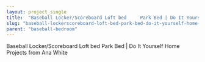 ```yaml
---
layout: project_single
title:  "Baseball Locker/Scoreboard Loft bed     Park Bed | Do It Yourself Home Projects from Ana White"
slug: "baseball-lockerscoreboard-loft-bed-park-bed-do-it-yourself-home-projects-from-ana-white"
parent: "baseball-bedroom"
---
```

Baseball Locker/Scoreboard Loft bed     Park Bed | Do It Yourself Home Projects from Ana White